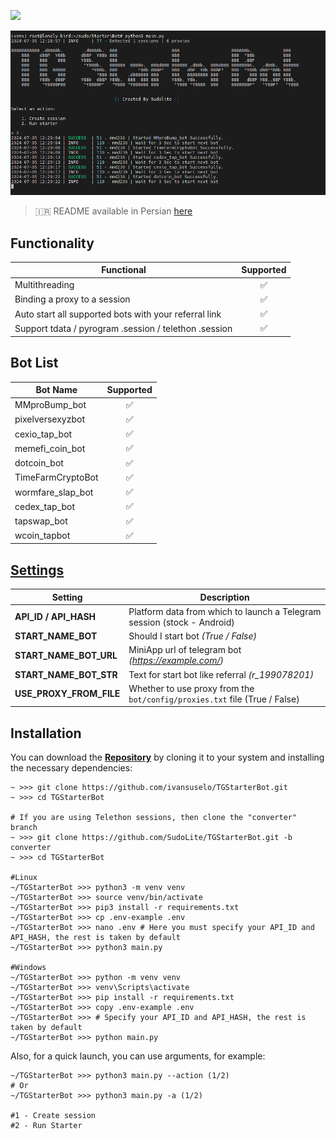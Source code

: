 
[<img src="https://img.shields.io/badge/Telegram-%40Me-orange">](https://t.me/nethunterid)

![img1](.github/images/demo.png)

> 🇮🇷 README available in Persian [here](README-FA.md)

## Functionality
| Functional                                                     | Supported |
|----------------------------------------------------------------|:---------:|
| Multithreading                                                 |     ✅     |
| Binding a proxy to a session                                   |     ✅     |
| Auto start all supported bots with your referral link          |     ✅     |
| Support tdata / pyrogram .session / telethon .session          |     ✅     |

## Bot List
| Bot Name                                                       | Supported |
|----------------------------------------------------------------|:---------:|
| MMproBump_bot                                                  |     ✅     |
| pixelversexyzbot                                               |     ✅     |
| cexio_tap_bot                                                  |     ✅     |
| memefi_coin_bot                                                |     ✅     |
| dotcoin_bot                                                    |     ✅     |
| TimeFarmCryptoBot                                              |     ✅     |
| wormfare_slap_bot                                              |     ✅     |
| cedex_tap_bot                                                  |     ✅     |
| tapswap_bot                                                    |     ✅     |
| wcoin_tapbot                                                   |     ✅     |

## [Settings](https://github.com/SudoLite/TGStarterBot/blob/main/.env-example)
| Setting                   | Description                                                                   |
|---------------------------|-------------------------------------------------------------------------------|
| **API_ID / API_HASH**     | Platform data from which to launch a Telegram session (stock - Android)       |
| **START_NAME_BOT**        | Should I start bot _(True / False)_                     |
| **START_NAME_BOT_URL**    | MiniApp url of telegram bot _(https://example.com/)_                              |
| **START_NAME_BOT_STR**    | Text for start bot like referral _(r_199078201)_                                |
| **USE_PROXY_FROM_FILE**   | Whether to use proxy from the `bot/config/proxies.txt` file (True / False)    |

## Installation
You can download the [**Repository**](https://github.com/ivansuselo/TGStarterBot.git) by cloning it to your system and installing the necessary dependencies:
```shell
~ >>> git clone https://github.com/ivansuselo/TGStarterBot.git
~ >>> cd TGStarterBot

# If you are using Telethon sessions, then clone the "converter" branch
~ >>> git clone https://github.com/SudoLite/TGStarterBot.git -b converter
~ >>> cd TGStarterBot

#Linux
~/TGStarterBot >>> python3 -m venv venv
~/TGStarterBot >>> source venv/bin/activate
~/TGStarterBot >>> pip3 install -r requirements.txt
~/TGStarterBot >>> cp .env-example .env
~/TGStarterBot >>> nano .env # Here you must specify your API_ID and API_HASH, the rest is taken by default
~/TGStarterBot >>> python3 main.py

#Windows
~/TGStarterBot >>> python -m venv venv
~/TGStarterBot >>> venv\Scripts\activate
~/TGStarterBot >>> pip install -r requirements.txt
~/TGStarterBot >>> copy .env-example .env
~/TGStarterBot >>> # Specify your API_ID and API_HASH, the rest is taken by default
~/TGStarterBot >>> python main.py
```

Also, for a quick launch, you can use arguments, for example:
```shell
~/TGStarterBot >>> python3 main.py --action (1/2)
# Or
~/TGStarterBot >>> python3 main.py -a (1/2)

#1 - Create session
#2 - Run Starter
```

